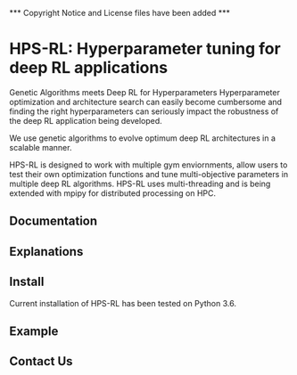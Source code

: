 *** Copyright Notice and License files have been added ***





# HPS-RL: Hyperparameter tuning for deep RL applications

Genetic Algorithms meets Deep RL for Hyperparameters
Hyperparameter optimization and architecture search can easily become cumbersome
and finding the right hyperparameters can seriously impact the robustness of the deep RL application being developed.

We use genetic algorithms to evolve optimum deep RL architectures in a scalable manner. 

HPS-RL is designed to work with multiple gym enviornments, allow users to test their own optimization functions and tune multi-objective parameters in multiple deep RL algorithms.
HPS-RL uses multi-threading and is being extended with mpipy for distributed processing on HPC.


## Documentation


## Explanations

## Install
Current installation of HPS-RL has been tested on Python 3.6.

## Example 

## Contact Us
